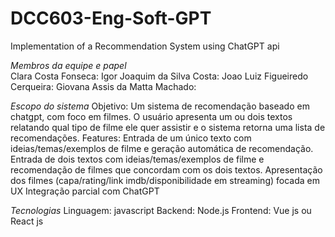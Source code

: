 # DCC603-Eng-Soft-GPT
Implementation of a Recommendation System using ChatGPT api

*Membros da equipe e papel* <br>
  Clara Costa Fonseca:
  Igor Joaquim da Silva Costa:
  Joao Luiz Figueiredo Cerqueira:
  Giovana Assis da Matta Machado:

*Escopo do sistema*
  Objetivo: 
    Um sistema de recomendação baseado em chatgpt, com foco em filmes. O usuário apresenta um ou dois textos relatando qual tipo de filme ele quer assistir e o sistema retorna uma lista de recomendações.
  Features: 
    Entrada de um único texto com ideias/temas/exemplos de filme e geração automática de recomendação.
    Entrada de dois textos com ideias/temas/exemplos de filme e recomendação de filmes que concordam com os dois textos.
    Apresentação dos filmes (capa/rating/link imdb/disponibilidade em streaming) focada em UX
    Integração parcial com ChatGPT
  
*Tecnologias*
  Linguagem: javascript
  Backend: Node.js
  Frontend: Vue js ou React js
